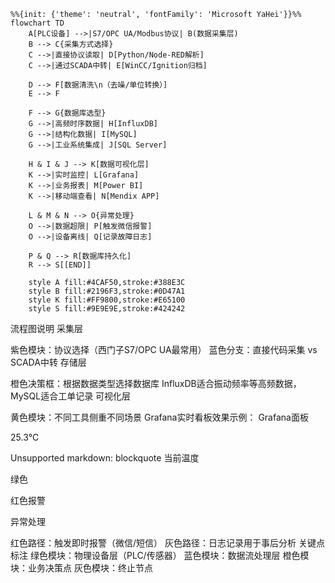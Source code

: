 ```mermaid
%%{init: {'theme': 'neutral', 'fontFamily': 'Microsoft YaHei'}}%%
flowchart TD
    A[PLC设备] -->|S7/OPC UA/Modbus协议| B(数据采集层)
    B --> C{采集方式选择}
    C -->|直接协议读取| D[Python/Node-RED解析]
    C -->|通过SCADA中转| E[WinCC/Ignition归档]
    
    D --> F[数据清洗\n（去噪/单位转换）]
    E --> F
    
    F --> G{数据库选型}
    G -->|高频时序数据| H[InfluxDB]
    G -->|结构化数据| I[MySQL]
    G -->|工业系统集成| J[SQL Server]
    
    H & I & J --> K[数据可视化层]
    K -->|实时监控| L[Grafana]
    K -->|业务报表| M[Power BI]
    K -->|移动端查看| N[Mendix APP]
    
    L & M & N --> O{异常处理}
    O -->|数据超限| P[触发微信报警]
    O -->|设备离线| Q[记录故障日志]
    
    P & Q --> R[数据库持久化]
    R --> S[[END]]
    
    style A fill:#4CAF50,stroke:#388E3C
    style B fill:#2196F3,stroke:#0D47A1
    style K fill:#FF9800,stroke:#E65100
    style S fill:#9E9E9E,stroke:#424242
```

流程图说明
采集层

紫色模块：协议选择（西门子S7/OPC UA最常用）
蓝色分支：直接代码采集 vs SCADA中转
存储层

橙色决策框：根据数据类型选择数据库
InfluxDB适合振动频率等高频数据，MySQL适合工单记录
可视化层

黄色模块：不同工具侧重不同场景
Grafana实时看板效果示例：
Grafana面板

25.3℃

Unsupported markdown: blockquote
当前温度

绿色

红色报警

异常处理

红色路径：触发即时报警（微信/短信）
灰色路径：日志记录用于事后分析
关键点标注
绿色模块：物理设备层（PLC/传感器）
蓝色模块：数据流处理层
橙色模块：业务决策点
灰色模块：终止节点